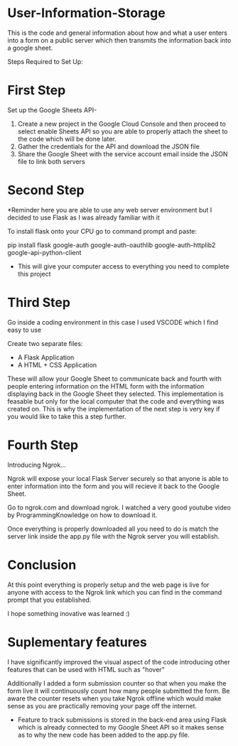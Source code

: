 # User-Information-Storage
This is the code and general information about how and what a user enters into a form on a public server which then transmits the information back into a google sheet.


Steps Required to Set Up:

# First Step

Set up the Google Sheets API- 

1. Create a new project in the Google Cloud Console and then proceed to select enable Sheets API so you are able to properly attach the sheet to the code which will be done later.
2. Gather the credentials for the API and download the JSON file
3. Share the Google Sheet with the service account email inside the JSON file to link both servers


# Second Step

*Reminder here you are able to use any web server environment but I decided to use Flask as I was already familiar with it

To install flask onto your CPU go to command prompt and paste:

pip install flask google-auth google-auth-oauthlib google-auth-httplib2 google-api-python-client

- This will give your computer access to everything you need to complete this project

# Third Step

Go inside a coding environment in this case I used VSCODE which I find easy to use

Create two separate files:
- A Flask Application
- A HTML + CSS Application

These will allow your Google Sheet to communicate back and fourth with people entering information on the HTML form with the information displaying back in the Google Sheet they selected. This implementation is feasable but only for the local computer that the code and everything was created on. This is why the implementation of the next step is very key if you would like to take this a step further. 

# Fourth Step

Introducing Ngrok...

Ngrok will expose your local Flask Server securely so that anyone is able to enter information into the form and you will recieve it back to the Google Sheet. 

Go to ngrok.com and download ngrok. I watched a very good youtube video by ProgrammingKnowledge on how to download it.

Once everything is properly downloaded all you need to do is match the server link inside the app.py file with the Ngrok server you will establish.

# Conclusion

At this point everything is properly setup and the web page is live for anyone with access to the Ngrok link which you can find in the command prompt that you established. 

I hope something inovative was learned :)

# Suplementary features

I have significantly improved the visual aspect of the code introducing other features that can be used with HTML such as "hover"

Additionally I added a form submission counter so that when you make the form live it will continuously count how many people submitted the form. Be aware the counter resets when you take Ngrok offline which would make sense as you are practically removing your page off the internet. 

- Feature to track submissions is stored in the back-end area using Flask which is already connected to my Google Sheet API so it makes sense as to why the new code has been added to the app.py file.
